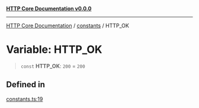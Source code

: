 [**HTTP Core Documentation v0.0.0**](../../README.md)

***

[HTTP Core Documentation](../../modules.md) / [constants](../README.md) / HTTP\_OK

# Variable: HTTP\_OK

> `const` **HTTP\_OK**: `200` = `200`

## Defined in

[constants.ts:19](https://github.com/stonemjs/http-core/blob/24dd4b3f1e59fc19fb65fa5316121fe4b68e4f41/src/constants.ts#L19)
